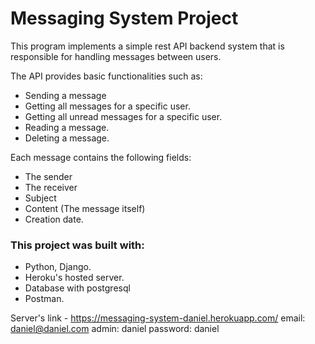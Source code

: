 # Messaging System Project

This program implements a simple rest API backend system that is responsible for handling messages between users.

The API provides basic functionalities such as:
- Sending a message
- Getting all messages for a specific user.
- Getting all unread messages for a specific user.
- Reading a message.
- Deleting a message.

Each message contains the following fields:
- The sender
- The receiver
- Subject
- Content (The message itself)
- Creation date.

### This project was built with:
- Python, Django.
- Heroku's hosted server.
- Database with postgresql
- Postman.

Server's link - https://messaging-system-daniel.herokuapp.com/
email: daniel@daniel.com
admin: daniel
password: daniel
